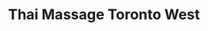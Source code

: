 ---
title: "Thai Massage Toronto West"
url: /mississauga/thai-massage-toronto-west/
shop: massage
---
